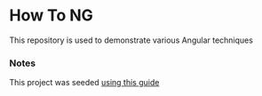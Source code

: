 # How To NG

This repository is used to demonstrate various Angular techniques

### Notes

This project was seeded [using this guide](https://elements.heroku.com/buttons/pbraswell/heroku-angular-seed)
